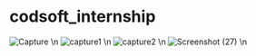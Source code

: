 # codsoft_internship
![Capture](https://github.com/user-attachments/assets/351539dc-7f7c-42c2-8b47-b2691c963521)
\n
![capture1](https://github.com/user-attachments/assets/dcb4a056-c858-4cfc-bec6-e89024e1bb7c)
\n
![capture2](https://github.com/user-attachments/assets/1d41a8b8-ea72-43d5-bb58-dfa71236758a)
\n
![Screenshot (27)](https://github.com/user-attachments/assets/33174fb5-c136-45fd-8fec-15348af3614b)
\n

